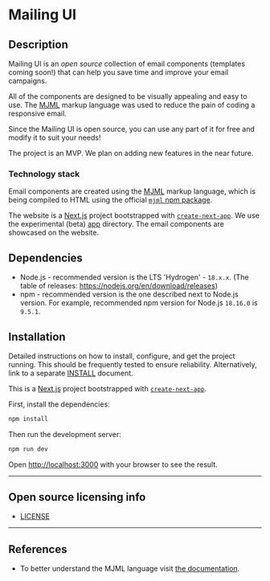 # Mailing UI

## Description
Mailing UI is an _open source_ collection of email components (templates coming soon!) that can help you save time and improve your email campaigns.

All of the components are designed to be visually appealing and easy to use. The [MJML](https://mjml.io/) markup language was used to reduce the pain of coding a responsive email.

Since the Mailing UI is open source, you can use any part of it for free and modify it to suit your needs!

The project is an MVP. We plan on adding new features in the near future.

### Technology stack
Email components are created using the [MJML](https://mjml.io/) markup language, which is being compiled to HTML using the official [`mjml` npm package](https://www.npmjs.com/package/mjml).

The website is a [Next.js](https://nextjs.org/) project bootstrapped with [`create-next-app`](https://github.com/vercel/next.js/tree/canary/packages/create-next-app). We use the experimental (beta) [app](https://beta.nextjs.org/docs/routing/defining-routes) directory. The email components are showcased on the website.

## Dependencies
- Node.js - recommended version is the LTS 'Hydrogen' - `18.x.x`. (The table of releases: https://nodejs.org/en/download/releases)
- npm - recommended version is the one described next to Node.js version. For example, recommended npm version for Node.js `18.16.0` is `9.5.1`.

## Installation
Detailed instructions on how to install, configure, and get the project running.
This should be frequently tested to ensure reliability. Alternatively, link to
a separate [INSTALL](INSTALL.md) document.

This is a [Next.js](https://nextjs.org/) project bootstrapped with [`create-next-app`](https://github.com/vercel/next.js/tree/canary/packages/create-next-app). 

First, install the dependencies:
```bash
npm install
```

Then run the development server:
```bash
npm run dev
```

Open [http://localhost:3000](http://localhost:3000) with your browser to see the result.


----

## Open source licensing info
- [LICENSE](LICENSE)


----

## References

- To better understand the MJML language visit [the documentation](https://documentation.mjml.io/).